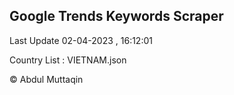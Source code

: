 

## Google Trends Keywords Scraper 
 
Last Update 02-04-2023 , 16:12:01

Country List :
VIETNAM.json



© Abdul Muttaqin 
